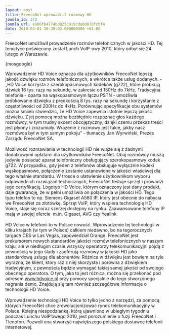 ```yaml
---
layout: post
title: FreecoNet wprowadził rozmowy HD
joomla_id: 373
joomla_url: e806fb4774bd825c919cda0d878fcbf4
date: 2010-03-01 10:39:02.000000000 +01:00
---
```

FreecoNet umożliwił prowadzenie rozm&oacute;w telefonicznych w jakości HD. Tej tematyce poświęcony został Lunch VoIP-owy 2010, kt&oacute;ry odbył się 24 lutego w Warszawie.<p>{mosgoogle}</p><p>Wprowadzenie HD Voice oznacza dla użytkownik&oacute;w FreecoNet lepszą jakość dźwięku rozm&oacute;w telefonicznych, a wkr&oacute;tce także usług dodanych. - &bdquo;HD Voice korzysta z szerokopasmowych kodek&oacute;w (g722), kt&oacute;re pr&oacute;bkują dźwięk 16 tys. razy na sekundę, w zakresie od 150Hz do 7kHz. Tradycyjna telefonia - oparta na wąskopasmowym łączu PSTN - umożliwia pr&oacute;bkowanie dźwięku z prędkością 8 tys. razy na sekundę i korzystanie z częstotliwości od 200Hz do 4kHz. Por&oacute;wnując specyfikacje obu system&oacute;w można śmiało stwierdzić, że HD Voice zapewnia istotnie lepszą jakość dźwięku. Z jej pomocą można bezbłędnie rozpoznać głos każdego rozm&oacute;wcy, w tym trudny akcent obcojęzyczny, dzięki czemu przekaz treści jest płynny i zrozumiały. Wrażenie z rozmowy jest takie, jakby nasz rozm&oacute;wca był w tym samym pokoju&rdquo; - tłumaczy Jan Wyrwiński, Prezes Zarządu FreecoNet SA.<br /><br />Możliwość rozmawiania w technologii HD nie wiąże się z żadnymi dodatkowymi opłatami dla użytkownik&oacute;w FreecoNet. Obaj rozm&oacute;wcy muszą jedynie posiadać aparat telefoniczny obsługujący szerokopasmowy kodek g722. W przypadku, gdy jeden z telefon&oacute;w obsługuje wyłącznie kodeki wąskopasmowe, połączenie zostanie ustanowione w jakości właściwej dla tego właśnie standardu. W trosce o ułatwienie użytkownikom wyboru odpowiednich rozwiązań technicznych, FreecoNet testuje sprzęt i prowadzi jego certyfikację. Logotyp HD Voice, kt&oacute;rym oznaczony jest dany produkt, daje gwarancję, że w pełni umożliwia on połączenia w jakości HD. Tego typu telefon to np. Siemens Gigaset A580 IP, kt&oacute;ry jest obecnie do nabycia we FreecoNet za złot&oacute;wkę. Sprzęt VoIP, kt&oacute;ry wspiera technologię HD Voice, staje się coraz szerzej dostępny na rynku. Zaawansowane telefony IP mają w swojej ofercie&nbsp; m.in. Gigaset, AVG czy Yealink.<br /><br />HD Voice w telefonii to w Polsce nowość. Wprowadzenie tej technologii w kilku krajach (w tym w Polsce) całkiem niedawno, bo na tegorocznych targach CES w Las Vegas, zapowiedział Orange. FreecoNet jest prekursorem nowych standard&oacute;w jakości rozm&oacute;w telefonicznych w naszym kraju, ale w niedługim czasie wszyscy operatorzy telekomunikacyjni p&oacute;jdą z pewnością w jego ślady i zaoferują rozmowy w jakości HD jako standardową usługę dla abonent&oacute;w. R&oacute;żnica w dźwięku jest bowiem na tyle wyraźna, że klient, kt&oacute;ry raz z niej skorzysta i por&oacute;wna z dźwiękiem tradycyjnym, z pewnością będzie wymagać takiej samej jakości od swojego obecnego operatora. O tym, jaka to jest r&oacute;żnica, można się przekonać pod adresem www.hdvoice.pl przy pomocy specjalnie do tego stworzonego nagrania demo. Znajdują się tam r&oacute;wnież szczeg&oacute;łowe informacje o technologii HD Voice. <br /><br />Wprowadzenie technologii HD Voice to tylko jedno z narzędzi, za pomocą kt&oacute;rych FreecoNet chce zrewolucjonizować rynek telekomunikacyjny w Polsce. Kolejną niespodzianką, kt&oacute;rą ujawniono w ubiegłym tygodniu podczas Lunchu VoIP&rsquo;owego 2010, jest porozumienie o fuzji FreecoNet i Tlenofon. Pozwoli ona stworzyć największego polskiego dostawcę telefonii internetowej. </p>
